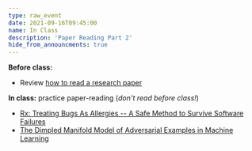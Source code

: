 ```yaml
---
type: raw_event
date: 2021-09-16T09:45:00
name: In Class
description: 'Paper Reading Part 2'
hide_from_announcments: true
---
```


**Before class:** 
* Review [how to read a research paper](/materials/how-to-read-a-research-paper/)

**In class:** practice paper-reading (*don't read before class!*)
* [Rx: Treating Bugs As Allergies -- A Safe Method to Survive Software Failures](https://www.cs.purdue.edu/homes/xyzhang/fall07/Papers/Rx-SOSP05.pdf)
* [The Dimpled Manifold Model of Adversarial Examples in Machine Learning](https://arxiv.org/abs/2106.10151)
